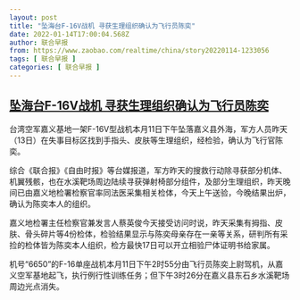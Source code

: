 ```yaml
---
layout: post
title: "坠海台F-16V战机 寻获生理组织确认为飞行员陈奕"
date: 2022-01-14T17:00:04.568Z
author: 联合早报
from: https://www.zaobao.com/realtime/china/story20220114-1233056
tags: [ 联合早报 ]
categories: [ 联合早报 ]
---
```

<!--1642196220000-->
[坠海台F-16V战机 寻获生理组织确认为飞行员陈奕](https://www.zaobao.com/realtime/china/story20220114-1233056)
------

<div>
<p>台湾空军嘉义基地一架F-16V型战机本月11日下午坠落嘉义县外海，军方人员昨天（13日）在失事目标区找到手指头、皮肤等生理组织，经检验，确认为飞行官陈奕。</p><p>综合《联合报》《自由时报》等台媒报道，军方昨天的搜救行动除寻获部分机体、机翼残骸，也在水溪靶场周边陆续寻获弹射椅部分组件，及部分生理组织，昨天晚间已由嘉义地检署检察官率同法医采集相关检体，今天上午送验，今晚结果出炉，确认为陈奕本人的组织。</p><p>嘉义地检署主任检察官兼发言人蔡英俊今天接受访问时说，昨天采集有拇指、皮肤、骨头碎片等4份检体，检验结果显示与陈奕母亲存在一亲等关系，研判所有采捡的检体皆为陈奕本人组织，检方最快17日可以开立相验尸体证明书给家属。</p><section id="imu"><div id="dfp-ad-imu1">        </div></section><p>机号“6650”的F-16单座战机本月11日下午2时55分由飞行员陈奕上尉驾机，从嘉义空军基地起飞，执行例行性训练任务；但下午3时26分在嘉义县东石乡水溪靶场周边光点消失。</p>      <div class="cx_paywall_placeholder" id="sph_cdp_40"></div>
</div>

